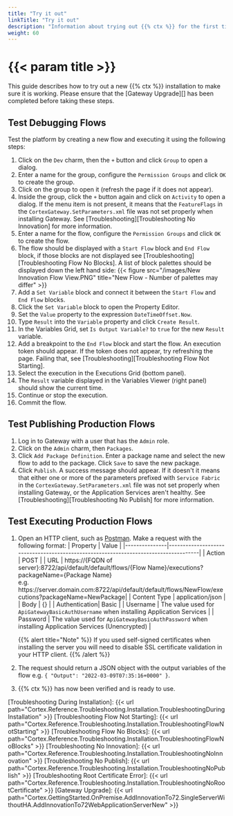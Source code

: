 ```yaml
---
title: "Try it out"
linkTitle: "Try it out"
description: "Information about trying out {{% ctx %}} for the first time."
weight: 60
---
```


# {{< param title >}}

This guide describes how to try out a new {{% ctx %}} installation to make sure it is working. Please ensure that the [Gateway Upgrade][] has been completed before taking these steps.

## Test Debugging Flows

Test the platform by creating a new flow and executing it using the following steps:

1. Click on the `Dev` charm, then the `+` button and click `Group` to open a dialog.
1. Enter a name for the group, configure the `Permission Groups` and click `OK` to create the group.
1. Click on the group to open it (refresh the page if it does not appear).
1. Inside the group, click the `+` button again and click on `Activity` to open a dialog. If the menu item is not present, it means that the `FeatureFlags` in the `CortexGateway.SetParameters.xml` file was not set properly when installing Gateway. See [Troubleshooting][Troubleshooting No Innovation] for more information.
1. Enter a name for the flow, configure the `Permission Groups` and click `OK` to create the flow.
1. The flow should be displayed with a `Start Flow` block and `End Flow` block, if those blocks are not displayed see [Troubleshooting][Troubleshooting Flow No Blocks]. A list of block palettes should be displayed down the left hand side:
    {{< figure src="/images/New Innovation Flow View.PNG" title="New Flow - Number of palettes may differ" >}}
1. Add a `Set Variable` block and connect it between the `Start Flow` and `End Flow` blocks.
1. Click the `Set Variable` block to open the Property Editor.
1. Set the `Value` property to the expression `DateTimeOffset.Now`.
1. Type `Result` into the `Variable` property and click `Create Result`.
1. In the Variables Grid, set `Is Output Variable?` to `true` for the new `Result` variable.
1. Add a breakpoint to the `End Flow` block and start the flow. An execution token should appear.
   If the token does not appear, try refreshing the page. Failing that, see [Troubleshooting][Troubleshooting Flow Not Starting].
1. Select the execution in the Executions Grid (bottom panel).
1. The `Result` variable displayed in the Variables Viewer (right panel) should show the current time.
1. Continue or stop the execution.
1. Commit the flow.

## Test Publishing Production Flows

1. Log in to Gateway with a user that has the `Admin` role.
1. Click on the `Admin` charm, then `Packages`.
1. Click `Add Package Definition`. Enter a package name and select the new flow to add to the package. Click `Save` to save the new package.
1. Click `Publish`. A success message should appear. If it doesn't it means that either one or more of the parameters prefixed with `Service Fabric` in the `CortexGateway.SetParameters.xml` file was not set properly when installing Gateway, or the Application Services aren't healthy. See [Troubleshooting][Troubleshooting No Publish] for more information.

## Test Executing Production Flows

1. Open an HTTP client, such as [Postman](https://www.postman.com/downloads/). Make a request with the following format:
    | Property      | Value                                                                               |
    |---------------|-------------------------------------------------------------------------------------|
    | Action        | POST                                                                                |
    | URL           | https://{FQDN of server}:8722/api/default/default/flows/{Flow Name}/executions?packageName={Package Name}<br />e.g. https://server&#46;domain&#46;com:8722/api/default/default/flows/NewFlow/executions?packageName=NewPackage|
    | Content Type  | application/json                                                                    |
    | Body          | {}                                                                                  |
    | Authentication| Basic                                                                               |
    | Username      | The value used for `ApiGatewayBasicAuthUsername` when installing Application Services              |
    | Password      | The value used for `ApiGatewayBasicAuthPassword` when installing Application Services (Unencrypted) |

    {{% alert title="Note" %}} If you used self-signed certificates when installing the server you will need to disable SSL certificate validation in your HTTP client. {{% /alert %}}

1. The request should return a JSON object with the output variables of the flow e.g. `{ "Output": "2022-03-09T07:35:16+0000" }`.
1. {{% ctx %}} has now been verified and is ready to use.

[Troubleshooting During Installation]: {{< url path="Cortex.Reference.Troubleshooting.Installation.TroubleshootingDuringInstallation" >}}
[Troubleshooting Flow Not Starting]: {{< url path="Cortex.Reference.Troubleshooting.Installation.TroubleshootingFlowNotStarting" >}}
[Troubleshooting Flow No Blocks]: {{< url path="Cortex.Reference.Troubleshooting.Installation.TroubleshootingFlowNoBlocks" >}}
[Troubleshooting No Innovation]: {{< url path="Cortex.Reference.Troubleshooting.Installation.TroubleshootingNoInnovation" >}}
[Troubleshooting No Publish]: {{< url path="Cortex.Reference.Troubleshooting.Installation.TroubleshootingNoPublish" >}}
[Troubleshooting Root Certificate Error]: {{< url path="Cortex.Reference.Troubleshooting.Installation.TroubleshootingNoRootCertificate" >}}
[Gateway Upgrade]: {{< url path="Cortex.GettingStarted.OnPremise.AddInnovationTo72.SingleServerWithoutHA.AddInnovationTo72WebApplicationServerNew" >}}
